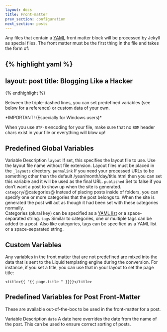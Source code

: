 ```yaml
---
layout: docs
title: Front-matter
prev_section: configuration
next_section: posts
---
```


Any files that contain a [YAML](http://yaml.org/) front matter block
will be processed by Jekyll as special files. The front matter must be
the first thing in the file and takes the form of:

{% highlight yaml %}
---
layout: post
title: Blogging Like a Hacker
---
{% endhighlight %}

Between the triple-dashed lines, you can set predefined variables (see
below for a reference) or custom data of your own.

\*IMPORTANT! (Especially for Windows users)\*

When you use `UTF-8` encoding for your file, make sure that
no `BOM` header chars exist in your file or everything will
blow up!

## Predefined Global Variables

Variable                  Description
`layout`                  If set, this specifies the layout file to use. Use the layout file name without file extension. Layout files must be placed in the `_layouts` directory.
`permalink`               If you need your processed URLs to be something other than the default /year/month/day/title.html then you can set this variable and it will be used as the final URL.
`published`               Set to false if you don’t want a post to show up when the site is generated.
`category`/@categories@   Instead of placing posts inside of folders, you can specify one or more categories that the post belongs to. When the site is generated the post will act as though it had been set with these categories normally.<br />Categories (plural key) can be specified as a [YAML list](http://en.wikipedia.org/wiki/YAML#Lists) or a space-separated string.
`tags`                    Similar to categories, one or multiple tags can be added to a post. Also like categories, tags can be specified as a YAML list or a space-separated string.

## Custom Variables

Any variables in the front matter that are not predefined are mixed into
the data that is sent to the Liquid templating engine during the
conversion. For instance, if you set a title, you can use that in your
layout to set the page title:

`<title>{{ "{{ page.title " }}}}</title>`

## Predefined Variables for Post Front-Matter

These are available out-of-the-box to be used in the front-matter for a
post.

Variable   Description
`date`     A date here overrides the date from the name of the post. This can be used to ensure correct sorting of posts.
